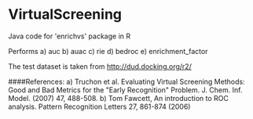 # VirtualScreening
Java code for 'enrichvs' package in R

Performs
a) auc
b) auac
c) rie
d) bedroc
e) enrichment_factor

The test dataset is taken from http://dud.docking.org/r2/
 
####References:
 a) Truchon et al. Evaluating Virtual Screening Methods: Good and Bad Metrics for the "Early Recognition" Problem. J. Chem. Inf. Model. (2007) 47, 488-508.
 b) Tom Fawcett, An introduction to ROC analysis. Pattern Recognition Letters 27, 861-874 (2006)
